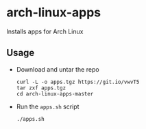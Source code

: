 # arch-linux-apps

Installs apps for Arch Linux

## Usage

- Download and untar the repo

  ```
  curl -L -o apps.tgz https://git.io/vwvT5
  tar zxf apps.tgz
  cd arch-linux-apps-master
  ```

- Run the `apps.sh` script

  ```
  ./apps.sh
  ```
